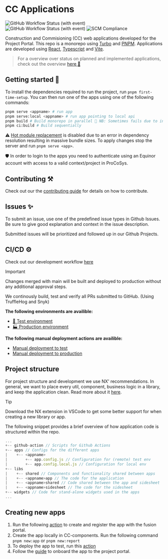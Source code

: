# CC Applications
![GitHub Workflow Status (with event)](https://img.shields.io/github/actions/workflow/status/equinor/cc-components/fprd-deploy.yml?label=Prod%20deployment)
![GitHub Workflow Status (with event)](https://img.shields.io/github/actions/workflow/status/equinor/cc-components/pr-deploy.yml?label=PR%20deployment)
![SCM Compliance](https://scm-compliance-api.radix.equinor.com/repos/equinor/cc-components/badge)

Construction and Commisioning (CC) web applications developed for the Project Portal. This repo is a monorepo using [Turbo](https://turbo.build/) and [PNPM](https://pnpm.io/). Applications are developed using [React](https://react.dev/), [Typescript](https://www.typescriptlang.org/) and [Vite](https://vitejs.dev/).

> For a overview over status on planned and implemented applications, check out the overview [here 🚀](https://github.com/equinor/cc-components/issues/693)

## Getting started 🚀

To install the dependencies required to run the project, run `pnpm first-time-setup`. You can then run one of the apps using one of the following commands:

```bash
pnpm serve <appname> # run app
pnpm serve:local <appname> # run app pointing to local api
pnpm build # Build monorepo in parallel 🚨 NB: Sometimes fails due to internal package dependencies
pnpm ci:build # Build sequentially
```

⚠️ [Hot module replacement](https://webpack.js.org/guides/hot-module-replacement/) is disabled due to an error in dependency resolution resulting in massive bundle sizes. To apply changes stop the server and run `pnpm serve <app>`.

🛡️ In order to login to the apps you need to authenticate using an Equinor account with access to a valid context/project in ProCoSys.

## Contributing ⚒️

Check out our the [contributing guide](./CONTRIBUTING.md) for details on how to contribute.

## Issues ✨

To submit an issue, use one of the predefined issue types in Github Issues.
Be sure to give good explanation and context in the issue description.

Submitted issues will be prioritized and followed up in our Github Projects.

## CI/CD ⚙️

Check out our development workflow [here](TODO://provide-link-to-diagram)

> [!IMPORTANT]  
> Changes merged with main will be built and deployed to production without any additional approval steps.

We continously build, test and verify all PRs submitted to GitHub. (Using TruffleHog and Snyk)

**The following environments are availible:**

- [🧪 Test environment](https://webserver-fusion-project-portal-test.radix.equinor.com/)
- [🏭 Production environment](https://project.fusion.equinor.com/)

**The following manual deployment actions are availible:**

- [Manual deployment to test](https://github.com/equinor/cc-components/actions/workflows/manual-deploy.yml)
- [Manual deployment to production](https://github.com/equinor/cc-components/actions/workflows/manual-deploy-prod.yml)

## Project structure

For project structure and development we use NX' recommendations. In general, we want to place every util, component, business logic in a library, and keep the application clean. Read more about it [here](https://nx.dev/more-concepts/monorepo-nx-enterprise#using-nx-at-enterpriseshere).

> [!TIP]
> Download the NX extension in VSCode to get some better support for when creating a new library or app.

The following snippet provides a brief overview of how application code is structured within the repo.

```js
...
+-- github-action // Scripts for Github Actions
+-- apps // Configs for the different apps
|    +-- <appname>
|        +-- app.config.js // Configuration for (remote) test env
|        +-- app.config.local.js // Configuration for local env
+-- libs
|    +-- shared // Components and functionality shared between apps
|    +-- <appname>app // The code for the application
|    +-- <appname>shared // Code shared between the app and sidesheet
|    +-- <appname>sidesheet // The code for the sidesheet
+-- widgets // Code for stand-alone widgets used in the apps
...
```

## Creating new apps

1. Run the following [action](https://github.com/equinor/cc-components/actions/workflows/create-fusion-app.yml) to create and register the app with the fusion portal.
2. Create the app locally in CC-components. Run the following command `pnpm new:app` or `pnpm new:report`
3. To deploy the app to test, run this [action](https://github.com/equinor/cc-components/actions/workflows/manual-deploy.yml)
4. Follow the [guide](https://github.com/equinor/lighthouse/blob/main/docs/project-portal/administration.md) to onboard the app to the project portal.
